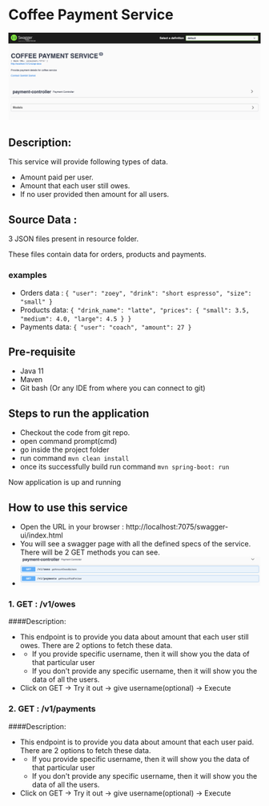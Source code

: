 # Coffee Payment Service
![img_4.png](img_4.png)

## Description:
This service will provide following types of data.
- Amount paid per user.
- Amount that each user still owes.
- If no user provided then amount for all users.

## Source Data :
3 JSON files present in resource folder.

These files contain data for orders, products and payments.

### examples
- Orders data : `{
"user": "zoey",
"drink": "short espresso",
"size": "small"
}`
- Products data: `{
"drink_name": "latte",
"prices": { "small": 3.5, "medium": 4.0, "large": 4.5 }
}`
- Payments data: `{ "user": "coach", "amount": 27 }`

## Pre-requisite
- Java 11
- Maven 
- Git bash (Or any IDE from where you can connect to git)

## Steps to run the application
- Checkout the code from git repo.
- open command prompt(cmd)
- go inside the project folder
- run command `mvn clean install`
- once its successfully build run command `mvn spring-boot: run`

Now application is up and running

## How to use this service
- Open the URL in your browser : http://localhost:7075/swagger-ui/index.html
- You will see a swagger page with all the defined specs of the service. There will be 2 GET methods you can see.
- ![img_5.png](img_5.png)

### 1. GET : /v1/owes
####Description:
- This endpoint is to provide you data about amount that each user still owes. There are 2 options to fetch these data.
- - If you provide specific username, then it will show you the data of that particular user
  - If you don't provide any specific username, then it will show you the data of all the users.
- Click on GET -> Try it out -> give username(optional) -> Execute

### 2. GET : /v1/payments
####Description:
- This endpoint is to provide you data about amount that each user paid. There are 2 options to fetch these data.
- - If you provide specific username, then it will show you the data of that particular user
  - If you don't provide any specific username, then it will show you the data of all the users.
- Click on GET -> Try it out -> give username(optional) -> Execute


